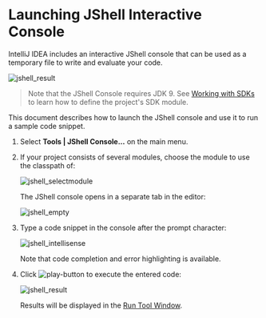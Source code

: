 # Launching JShell Interactive Console

IntelliJ IDEA includes an interactive JShell console that can be used as a temporary file to write and evaluate your code.

![jshell_result](https://user-images.githubusercontent.com/35970470/35905994-111245e8-0bfa-11e8-9129-073576747b96.png)

> Note that the JShell Console requires JDK 9. See [Working with SDKs](https://www.jetbrains.com/help/idea/working-with-sdks.html) to learn how to define the project's SDK module.

This document describes how to launch the JShell console and use it to run a sample code snippet.

1. Select **Tools | JShell Console...** on the main menu.

1. If your project consists of several modules, choose the module to use the classpath of:

    ![jshell_selectmodule](https://user-images.githubusercontent.com/35970470/35905048-a8c9e35e-0bf6-11e8-8ab3-40a21cd03eb2.png)

    The JShell console opens in a separate tab in the editor:

    ![jshell_empty](https://user-images.githubusercontent.com/35970470/35905619-dba17a6a-0bf8-11e8-8657-e21d6917370f.png)

1. Type a code snippet in the console after the prompt character:

    ![jshell_intellisense](https://user-images.githubusercontent.com/35970470/35905625-df170746-0bf8-11e8-926b-816a579e0957.png)

   Note that code completion and error highlighting is available.

1. Click ![play-button](https://user-images.githubusercontent.com/35970470/35906125-7cfa8130-0bfa-11e8-9ef4-7b88cc6eabb5.png) to execute the entered code:

    ![jshell_result](https://user-images.githubusercontent.com/35970470/35905994-111245e8-0bfa-11e8-9129-073576747b96.png)

    Results will be displayed in the [Run Tool Window](https://www.jetbrains.com/help/idea/run-tool-window.html).